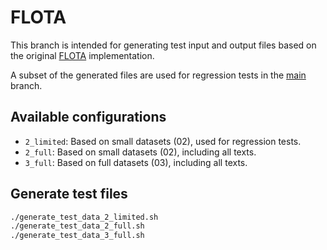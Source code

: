 # FLOTA

This branch is intended for generating test input and output files based on the
original [FLOTA](https://github.com/valentinhofmann/flota) implementation.

A subset of the generated files are used for regression tests in the
[main](https://github.com/jnk22/flota) branch.

## Available configurations

- `2_limited`: Based on small datasets (02), used for regression tests.
- `2_full`: Based on small datasets (02), including all texts.
- `3_full`: Based on full datasets (03), including all texts.

## Generate test files

```bash
./generate_test_data_2_limited.sh
./generate_test_data_2_full.sh
./generate_test_data_3_full.sh
```
